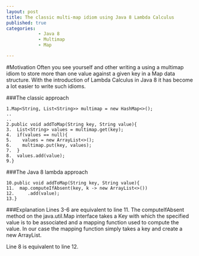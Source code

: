 ```yaml
---
layout: post
title: The classic multi-map idiom using Java 8 Lambda Calculus
published: true
categories: 
            - Java 8
            - Multimap
            - Map

---
```


#Motivation
Often you see yourself and other writing a using a multimap idiom to store more than one value against a given key in a Map data structure. With the introduction of Lambda Calculus in Java 8 it has become a lot easier to write such idioms.

###The classic approach

```
1.Map<String, List<String>> multimap = new HashMap<>();
..
..
2.public void addToMap(String key, String value){
3.  List<String> values = multimap.get(key);
4.  if(values == null){
5.    values = new ArrayList<>();
6.    multimap.put(key, values);
7.  }
8.  values.add(value);
9.}
```

###The Java 8 lambda approach
```
10.public void addToMap(String key, String value){
11.  map.computeIfAbsent(key, k -> new ArrayList<>())
12.     .add(value);
13.}
```

###Explanation
Lines 3-6 are equivalent to line 11.
The computeIfAbsent method on the java.util.Map interface takes a Key with which the specified value is to be associated and a mapping function used to compute the value. In our case the mapping function simply takes a key and create a new ArrayList.

Line 8 is equivalent to line 12.
